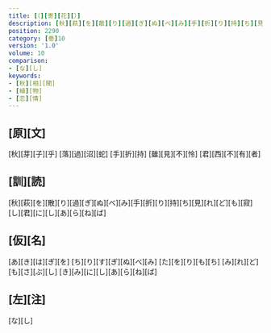 ```yaml
---
title: [（][寄][花][）]
description: [秋][萩][を][散][り][過][ぎ][ぬ][べ][み][手][折][り][持][ち][見][れ][ど][も][寂][し][君][に][し][あ][ら][ね][ば]
position: 2290
category: [巻]10
version: '1.0'
volume: 10
comparison:
- [な][し]
keywords:
- [秋][相][聞]
- [植][物]
- [恋][情]
---
```


## [原][文]

[秋][芽][子][乎] [落][過][沼][蛇] [手][折][持] [雖][見][不][怜] [君][西][不][有][者]

## [訓][読]

[秋][萩][を][散][り][過][ぎ][ぬ][べ][み][手][折][り][持][ち][見][れ][ど][も][寂][し][君][に][し][あ][ら][ね][ば]

## [仮][名]

[あ][き][は][ぎ][を] [ち][り][す][ぎ][ぬ][べ][み] [た][を][り][も][ち] [み][れ][ど][も][さ][ぶ][し] [き][み][に][し][あ][ら][ね][ば]

## [左][注]

[な][し]
